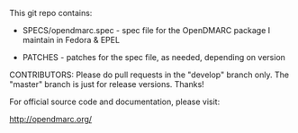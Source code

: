This git repo contains:

- SPECS/opendmarc.spec - spec file for the OpenDMARC package I maintain in Fedora & EPEL

- PATCHES - patches for the spec file, as needed, depending on version

CONTRIBUTORS: Please do pull requests in the "develop" branch only. The "master" branch is just for release versions. Thanks!

For official source code and documentation, please visit:

http://opendmarc.org/
